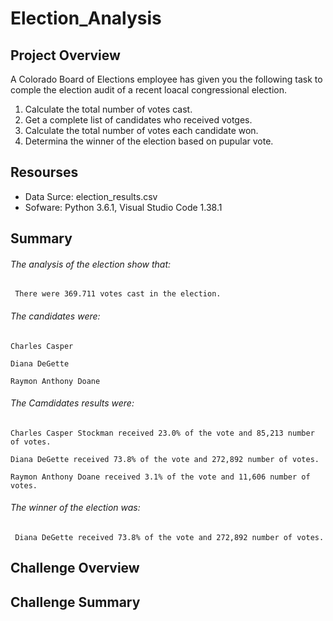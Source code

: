 # Election_Analysis

## Project Overview
A Colorado Board of Elections employee has given you the following task to comple the election audit of a recent loacal congressional election.

1. Calculate the total number of votes cast.
2. Get  a complete list of candidates who received votges.
3. Calculate the total number of votes each candidate won.
4. Determina the winner of the election based on pupular vote.

## Resourses
- Data Surce: election_results.csv
- Sofware: Python 3.6.1, Visual Studio Code 1.38.1

## Summary

###### The analysis of the election show that:

     There were 369.711 votes cast in the election.

###### The candidates were:

    Charles Casper
    
    Diana DeGette
    
    Raymon Anthony Doane
    
###### The Camdidates results were:

    Charles Casper Stockman received 23.0% of the vote and 85,213 number of votes.
    
    Diana DeGette received 73.8% of the vote and 272,892 number of votes.
    
    Raymon Anthony Doane received 3.1% of the vote and 11,606 number of votes.
    
###### The winner of the election was:

     Diana DeGette received 73.8% of the vote and 272,892 number of votes.
    
## Challenge Overview

## Challenge Summary
    
